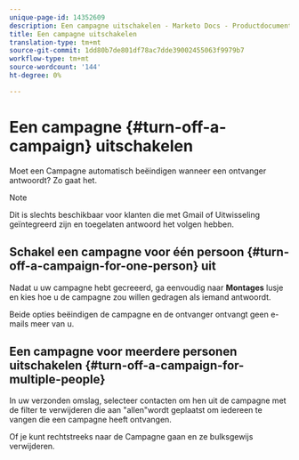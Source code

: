 ```yaml
---
unique-page-id: 14352609
description: Een campagne uitschakelen - Marketo Docs - Productdocumentatie
title: Een campagne uitschakelen
translation-type: tm+mt
source-git-commit: 1dd80b7de801df78ac7dde39002455063f9979b7
workflow-type: tm+mt
source-wordcount: '144'
ht-degree: 0%

---
```



# Een campagne {#turn-off-a-campaign} uitschakelen

Moet een Campagne automatisch beëindigen wanneer een ontvanger antwoordt? Zo gaat het.

>[!NOTE]
>
>Dit is slechts beschikbaar voor klanten die met Gmail of Uitwisseling geïntegreerd zijn en toegelaten antwoord het volgen hebben.

## Schakel een campagne voor één persoon {#turn-off-a-campaign-for-one-person} uit

Nadat u uw campagne hebt gecreeerd, ga eenvoudig naar **Montages** lusje en kies hoe u de campagne zou willen gedragen als iemand antwoordt.

Beide opties beëindigen de campagne en de ontvanger ontvangt geen e-mails meer van u.

## Een campagne voor meerdere personen uitschakelen {#turn-off-a-campaign-for-multiple-people}

In uw verzonden omslag, selecteer contacten om hen uit de campagne met de filter te verwijderen die aan &quot;allen&quot;wordt geplaatst om iedereen te vangen die een campagne heeft ontvangen.

Of je kunt rechtstreeks naar de Campagne gaan en ze bulksgewijs verwijderen.

